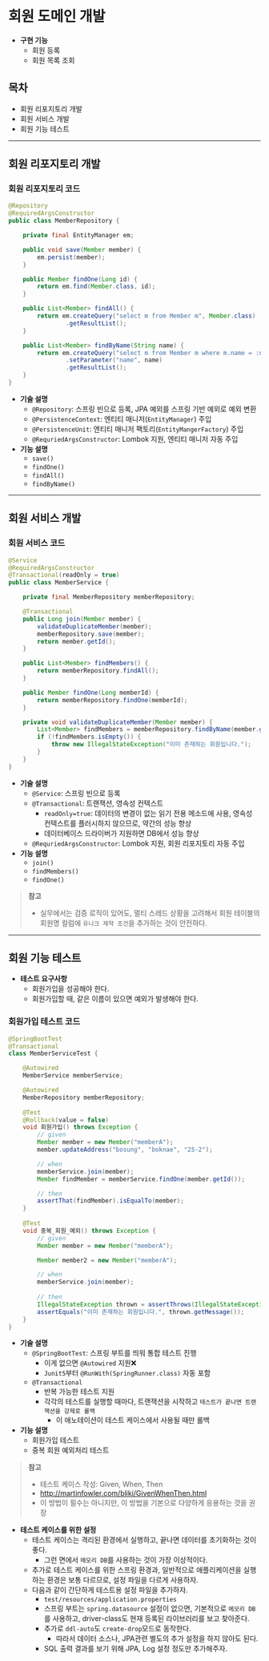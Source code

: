 # 회원 도메인 개발
- <b>구현 기능</b>
    - 회원 등록
    - 회원 목록 조회
## 목차
- 회원 리포지토리 개발
- 회원 서비스 개발
- 회원 기능 테스트
___
## 회원 리포지토리 개발
### 회원 리포지토리 코드
```java
@Repository
@RequiredArgsConstructor
public class MemberRepository {

    private final EntityManager em;

    public void save(Member member) {
        em.persist(member);
    }

    public Member findOne(Long id) {
        return em.find(Member.class, id);
    }

    public List<Member> findAll() {
        return em.createQuery("select m from Member m", Member.class)
                .getResultList();
    }

    public List<Member> findByName(String name) {
        return em.createQuery("select m from Member m where m.name = :name", Member.class)
                .setParameter("name", name)
                .getResultList();
    }
}
```
- <b>기술 설명</b>
    - `@Repository`: 스프링 빈으로 등록, JPA 예외를 스프링 기반 예외로 예외 변환
    - `@PersistenceContext`: 엔티티 매니저(`EntityManager`) 주입
    - `@PersistenceUnit`: 엔티티 매니저 팩토리(`EntityMangerFactory`) 주입
    - `@RequriedArgsConstructor`: Lombok 지원, 엔티티 매니저 자동 주입
- <b>기능 설명</b>
    - `save()`
    - `findOne()`
    - `findAll()`
    - `findByName()`
___
## 회원 서비스 개발
### 회원 서비스 코드
```java
@Service
@RequiredArgsConstructor
@Transactional(readOnly = true)
public class MemberService {

    private final MemberRepository memberRepository;

    @Transactional
    public Long join(Member member) {
        validateDuplicateMember(member);
        memberRepository.save(member);
        return member.getId();
    }

    public List<Member> findMembers() {
        return memberRepository.findAll();
    }

    public Member findOne(Long memberId) {
        return memberRepository.findOne(memberId);
    }

    private void validateDuplicateMember(Member member) {
        List<Member> findMembers = memberRepository.findByName(member.getName());
        if (!findMembers.isEmpty()) {
            throw new IllegalStateException("이미 존재하는 회원입니다.");
        }
    }
}
```
- <b>기술 설명</b>
    - `@Service`: 스프링 빈으로 등록
    - `@Transactional`: 트랜잭션, 영속성 컨텍스트
        - `readOnly=true`: 데이터의 변경이 없는 읽기 전용 메소드에 사용, 영속성 컨텍스트를 플러시하지 않으므로, 약간의 성능 향상
        - 데이터베이스 드라이버가 지원하면 DB에서 성능 향상
    - `@RequriedArgsConstructor`: Lombok 지원, 회원 리포지토리 자동 주입
- <b>기능 설명</b>
    - `join()`
    - `findMembers()`
    - `findOne()`
> <b>참고</b>
> - 실무에서는 검증 로직이 있어도, 멀티 스레드 상황을 고려해서 회원 테이블의 회원명 컬럼에 `유니크 제약 조건`을 추가하는 것이 안전하다.
___
## 회원 기능 테스트
- <b>테스트 요구사항</b>
    - 회원가입을 성공해야 한다.
    - 회원가입할 때, 같은 이름이 있으면 예외가 발생해야 한다.
### 회원가입 테스트 코드
```java
@SpringBootTest
@Transactional
class MemberServiceTest {

    @Autowired
    MemberService memberService;

    @Autowired
    MemberRepository memberRepository;
    
    @Test
    @Rollback(value = false)
    void 회원가입() throws Exception {
        // given
        Member member = new Member("memberA");
        member.updateAddress("bosung", "boknae", "25-2");

        // when
        memberService.join(member);
        Member findMember = memberService.findOne(member.getId());

        // then
        assertThat(findMember).isEqualTo(member);
    }
    
    @Test
    void 중복_회원_예외() throws Exception {
        // given
        Member member = new Member("memberA");

        Member member2 = new Member("memberA");

        // when
        memberService.join(member);
        
        // then
        IllegalStateException thrown = assertThrows(IllegalStateException.class, () -> memberService.join(member2));
        assertEquals("이미 존재하는 회원입니다.", thrown.getMessage());
    }
}
```
- <b>기술 설명</b>
    - `@SpringBootTest`: 스프링 부트를 띄워 통합 테스트 진행
        - 이게 없으면 `@Autowired` 지원❌
        - `Junit5`부터 `@RunWith(SpringRunner.class)` 자동 포함
    - `@Transactional`
        - 반복 가능한 테스트 지원
        - 각각의 테스트를 실행할 때마다, 트랜잭션을 시작하고 `테스트가 끝나면 트랜잭션을 강제로 롤백`
            - 이 애노테이션이 테스트 케이스에서 사용될 때만 롤백
- <b>기능 설명</b>        
    - 회원가입 테스트
    - 중복 회원 예외처리 테스트
> <b>참고</b>
> - 테스트 케이스 작성: Given, When, Then
> - http://martinfowler.com/bliki/GivenWhenThen.html
> - 이 방법이 필수는 아니지만, 이 방법을 기본으로 다양하게 응용하는 것을 권장
- <b>테스트 케이스를 위한 설정</b>
    - 테스트 케이스는 격리된 환경에서 실행하고, 끝나면 데이터를 초기화하는 것이 좋다.
        - 그런 면에서 `메모리 DB`를 사용하는 것이 가장 이상적이다.
    - 추가로 테스트 케이스를 위한 스프링 환경과, 일반적으로 애플리케이션을 실행하는 환경은 보통 다르므로, 설정 파일을 다르게 사용하자.
    - 다음과 같이 간단하게 테스트용 설정 파일을 추가하자.
        - `test/resources/application.properties`
        - 스프링 부트는 `spring.datasource` 설정이 없으면, 기본적으로 `메모리 DB`를 사용하고, driver-class도 현재 등록된 라이브러리를 보고 찾아준다.
        - 추가로 `ddl-auto`도 `create-drop`모드로 동작한다.
            - 따라서 데이터 소스나, JPA관련 별도의 추가 설정을 하지 않아도 된다.
        - SQL 출력 결과를 보기 위해 JPA, Log 설정 정도만 추가해주자.